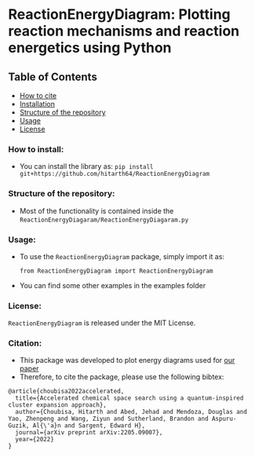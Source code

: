 # ReactionEnergyDiagram: Plotting reaction mechanisms and reaction energetics using Python

## Table of Contents

- [How to cite](#citation)
- [Installation](#how-to-install)
- [Structure of the repository](#structure-of-the-repository)
- [Usage](#usage)
- [License](#license)

### How to install: 
- You can install the library as: ```pip install git+https://github.com/hitarth64/ReactionEnergyDiagram```

### Structure of the repository:
- Most of the functionality is contained inside the ```ReactionEnergyDiagaram/ReactionEnergyDiagaram.py```

### Usage:
- To use the ```ReactionEnergyDiagram``` package, simply import it as:

   ```from ReactionEnergyDiagram import ReactionEnergyDiagram```

- You can find some other examples in the examples folder

### License:
```ReactionEnergyDiagram``` is released under the MIT License. 

### Citation:
- This package was developed to plot energy diagrams used for [our paper](https://arxiv.org/abs/2205.09007)
- Therefore, to cite the package, please use the following bibtex:
```
@article{choubisa2022accelerated,
  title={Accelerated chemical space search using a quantum-inspired cluster expansion approach},
  author={Choubisa, Hitarth and Abed, Jehad and Mendoza, Douglas and Yao, Zhenpeng and Wang, Ziyun and Sutherland, Brandon and Aspuru-Guzik, Al{\'a}n and Sargent, Edward H},
  journal={arXiv preprint arXiv:2205.09007},
  year={2022}
}
```
